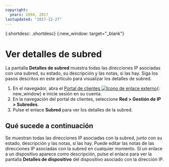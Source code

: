 ```yaml
---
copyright:
  years: 1994, 2017
lastupdated: "2017-12-27"
---
```

{:shortdesc: .shortdesc}
{:new_window: target="_blank"}

# Ver detalles de subred 

La pantalla **Detalles de subred** muestra todas las direcciones IP asociadas con una subred, su estado, su descripción y las notas, si las hay. Siga los pasos descritos en este artículo para visualizar los detalles de subred.

1. En el navegador, abra el [Portal de clientes ![Icono de enlace externo](../../icons/launch-glyph.svg "Icono de enlace externo")](https://control.softlayer.com/){: new_window} e inicie sesión en su cuenta.
2. En la navegación del portal de clientes, seleccione **Red > Gestión de IP > Subredes**.
3. Pulse el enlace **Subred** para ver los detalles de la subred.

## Qué sucede a continuación

Se muestran todas las direcciones IP asociadas con la subred, junto con su estado, descripción y las notas, si las hay. Puede editar las notas de las direcciones IP asociadas con la subred en cualquier momento. Si un enlace a un dispositivo aparece como descripción, pulse el enlace para ver la pantalla **Detalles de dispositivo** del dispositivo asociado con la dirección IP.
